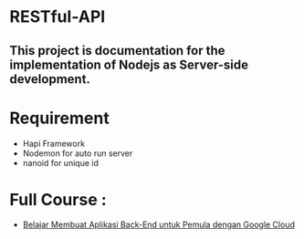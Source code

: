 # RESTful-API
## This project is documentation for the implementation of Nodejs as Server-side development. 

# Requirement
- Hapi Framework
- Nodemon for auto run server
- nanoid for unique id

# Full Course :
- [Belajar Membuat Aplikasi Back-End untuk Pemula dengan Google Cloud](https://www.dicoding.com/academies/342)